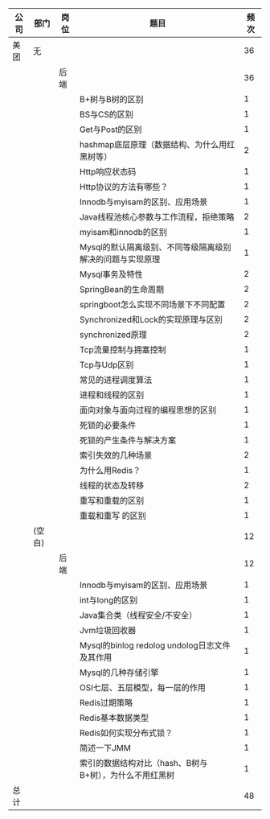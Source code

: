 | 公司 | 部门   | 岗位 | 题目                                                      | 频次 |
| ---- | ------ | ---- | --------------------------------------------------------- | ---- |
| 美团 | 无     |      |                                                           | 36   |
|      |        | 后端 |                                                           | 36   |
|      |        |      | B+树与B树的区别                                           | 1    |
|      |        |      | BS与CS的区别                                              | 1    |
|      |        |      | Get与Post的区别                                           | 1    |
|      |        |      | hashmap底层原理（数据结构、为什么用红黑树等）             | 2    |
|      |        |      | Http响应状态码                                            | 1    |
|      |        |      | Http协议的方法有哪些？                                    | 1    |
|      |        |      | Innodb与myisam的区别、应用场景                            | 1    |
|      |        |      | Java线程池核心参数与工作流程，拒绝策略                    | 2    |
|      |        |      | myisam和innodb的区别                                      | 1    |
|      |        |      | Mysql的默认隔离级别、不同等级隔离级别解决的问题与实现原理 | 1    |
|      |        |      | Mysql事务及特性                                           | 2    |
|      |        |      | SpringBean的生命周期                                      | 2    |
|      |        |      | springboot怎么实现不同场景下不同配置                      | 2    |
|      |        |      | Synchronized和Lock的实现原理与区别                        | 2    |
|      |        |      | synchronized原理                                          | 2    |
|      |        |      | Tcp流量控制与拥塞控制                                     | 1    |
|      |        |      | Tcp与Udp区别                                              | 1    |
|      |        |      | 常见的进程调度算法                                        | 1    |
|      |        |      | 进程和线程的区别                                          | 1    |
|      |        |      | 面向对象与面向过程的编程思想的区别                        | 1    |
|      |        |      | 死锁的必要条件                                            | 1    |
|      |        |      | 死锁的产生条件与解决方案                                  | 1    |
|      |        |      | 索引失效的几种场景                                        | 2    |
|      |        |      | 为什么用Redis？                                           | 1    |
|      |        |      | 线程的状态及转移                                          | 2    |
|      |        |      | 重写和重载的区别                                          | 1    |
|      |        |      | 重载和重写 的区别                                         | 1    |
|      | (空白) |      |                                                           | 12   |
|      |        | 后端 |                                                           | 12   |
|      |        |      | Innodb与myisam的区别、应用场景                            | 1    |
|      |        |      | int与long的区别                                           | 1    |
|      |        |      | Java集合类（线程安全/不安全）                             | 1    |
|      |        |      | Jvm垃圾回收器                                             | 1    |
|      |        |      | Mysql的binlog redolog undolog日志文件及其作用             | 1    |
|      |        |      | Mysql的几种存储引擎                                       | 1    |
|      |        |      | OSI七层、五层模型，每一层的作用                           | 1    |
|      |        |      | Redis过期策略                                             | 1    |
|      |        |      | Redis基本数据类型                                         | 1    |
|      |        |      | Redis如何实现分布式锁？                                   | 1    |
|      |        |      | 简述一下JMM                                               | 1    |
|      |        |      | 索引的数据结构对比（hash、B树与B+树），为什么不用红黑树   | 1    |
| 总计 |        |      |                                                           | 48   |